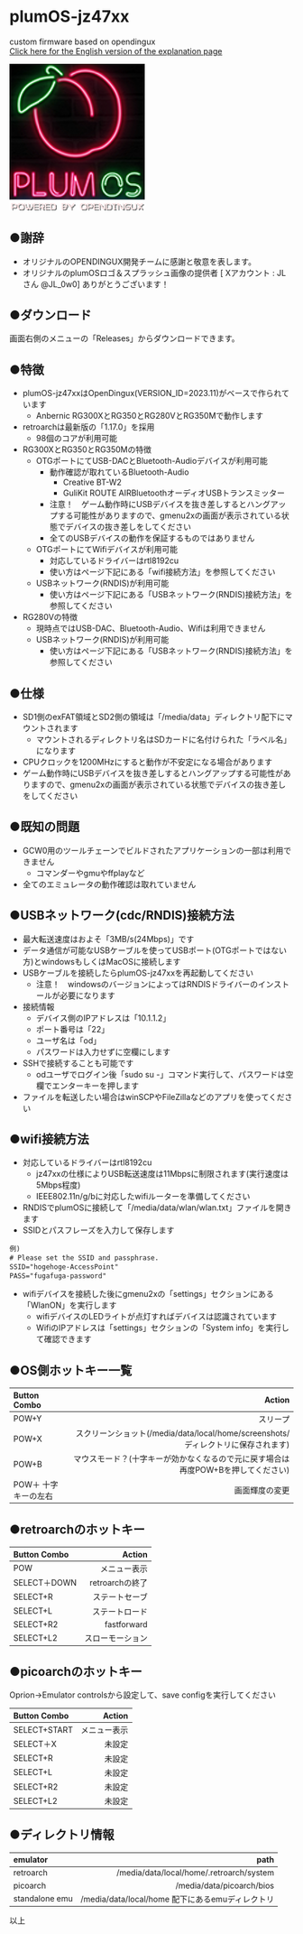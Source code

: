 # plumOS-jz47xx
custom firmware based on opendingux  
[Click here for the English version of the explanation page](./README_EN.md)  
  
  <img src="./docs/website/images/plumOS-jz47xx.png" width="240">  
  
## ●謝辞
- オリジナルのOPENDINGUX開発チームに感謝と敬意を表します。
- オリジナルのplumOSロゴ＆スプラッシュ画像の提供者 [ Xアカウント : JLさん @JL_0w0] ありがとうございます！

## ●ダウンロード
画面右側のメニューの「Releases」からダウンロードできます。  
 
## ●特徴
- plumOS-jz47xxはOpenDingux(VERSION_ID=2023.11)がベースで作られています
    - Anbernic RG300XとRG350とRG280VとRG350Mで動作します
- retroarchは最新版の「1.17.0」を採用
    - 98個のコアが利用可能
- RG300XとRG350とRG350Mの特徴
    - OTGポートにてUSB-DACとBluetooth-Audioデバイスが利用可能
        - 動作確認が取れているBluetooth-Audio
            - Creative BT-W2
            - GuliKit ROUTE AIRBluetoothオーディオUSBトランスミッター
        - 注意！　ゲーム動作時にUSBデバイスを抜き差しするとハングアップする可能性がありますので、gmenu2xの画面が表示されている状態でデバイスの抜き差しをしてください
        - 全てのUSBデバイスの動作を保証するものではありません
    - OTGポートにてWifiデバイスが利用可能
        - 対応しているドライバーはrtl8192cu
        - 使い方はページ下記にある「wifi接続方法」を参照してください
    - USBネットワーク(RNDIS)が利用可能
        - 使い方はページ下記にある「USBネットワーク(RNDIS)接続方法」を参照してください
- RG280Vの特徴
    - 現時点ではUSB-DAC、Bluetooth-Audio、Wifiは利用できません
    - USBネットワーク(RNDIS)が利用可能
        - 使い方はページ下記にある「USBネットワーク(RNDIS)接続方法」を参照してください

## ●仕様
- SD1側のexFAT領域とSD2側の領域は「/media/data」ディレクトリ配下にマウントされます
    - マウントされるディレクトリ名はSDカードに名付けられた「ラベル名」になります
- CPUクロックを1200MHzにすると動作が不安定になる場合があります
- ゲーム動作時にUSBデバイスを抜き差しするとハングアップする可能性がありますので、gmenu2xの画面が表示されている状態でデバイスの抜き差しをしてください

## ●既知の問題
- GCW0用のツールチェーンでビルドされたアプリケーションの一部は利用できません
    - コマンダーやgmuやffplayなど
- 全てのエミュレータの動作確認は取れていません

## ●USBネットワーク(cdc/RNDIS)接続方法
- 最大転送速度はおよそ「3MB/s(24Mbps)」です
- データ通信が可能なUSBケーブルを使ってUSBポート(OTGポートではない方)とwindowsもしくはMacOSに接続します
- USBケーブルを接続したらplumOS-jz47xxを再起動してください
    - 注意！　windowsのバージョンによってはRNDISドライバーのインストールが必要になります
- 接続情報
    - デバイス側のIPアドレスは「10.1.1.2」
    - ポート番号は「22」
    - ユーザ名は「od」
    - パスワードは入力せずに空欄にします
- SSHで接続することも可能です
    - odユーザでログイン後「sudo su -」コマンド実行して、パスワードは空欄でエンターキーを押します
- ファイルを転送したい場合はwinSCPやFileZillaなどのアプリを使ってください

## ●wifi接続方法
- 対応しているドライバーはrtl8192cu
    - jz47xxの仕様によりUSB転送速度は11Mbpsに制限されます(実行速度は5Mbps程度)
    - IEEE802.11n/g/bに対応したwifiルーターを準備してください
- RNDISでplumOSに接続して「/media/data/wlan/wlan.txt」ファイルを開きます
- SSIDとパスフレーズを入力して保存します
```
例)
# Please set the SSID and passphrase.
SSID="hogehoge-AccessPoint"
PASS="fugafuga-password"
```
- wifiデバイスを接続した後にgmenu2xの「settings」セクションにある「WlanON」を実行します
    - wifiデバイスのLEDライトが点灯すればデバイスは認識されています
    - WifiのIPアドレスは「settings」セクションの「System info」を実行して確認できます


## ●OS側ホットキー一覧
| Button Combo | Action | 
|:-----------|------------:|
| POW+Y       |        スリープ |
| POW+X       |        スクリーンショット(/media/data/local/home/screenshots/　ディレクトリに保存されます) |
| POW+B       |        マウスモード？(十字キーが効かなくなるので元に戻す場合は再度POW+Bを押してください) |
| POW＋ 十字キーの左右       |        画面輝度の変更 |


## ●retroarchのホットキー
| Button Combo | Action | 
|:-----------|------------:|
| POW       |        メニュー表示 |
| SELECT＋DOWN       |        retroarchの終了 |
| SELECT+R       |        ステートセーブ |
| SELECT+L     |      ステートロード |
| SELECT+R2     |      fastforward |
| SELECT+L2     |      スローモーション |


## ●picoarchのホットキー

Oprion→Emulator controlsから設定して、save configを実行してください

| Button Combo | Action | 
|:-----------|------------:|
| SELECT+START       |        メニュー表示 |
| SELECT＋X       |    未設定     |
| SELECT+R       |     未設定    |
| SELECT+L     |     未設定  |
| SELECT+R2     |   未設定    |
| SELECT+L2     |   未設定    |


## ●ディレクトリ情報

| emulator | path | 
|:-----------|------------:|
| retroarch       |   /media/data/local/home/.retroarch/system      |
| picoarch       |    /media/data/picoarch/bios     |
| standalone emu       |     /media/data/local/home 配下にあるemuディレクトリ    |


以上